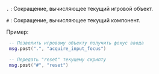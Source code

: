   `.`
  : Сокращение, вычисляющее текущий игровой объект.

  `#`
  : Сокращение, вычисляющее текущий компонент.

  Пример:

  ```lua
   -- Позволить игровому объекту получить фокус ввода
   msg.post(".", "acquire_input_focus")
  ```

  ```lua
   -- Передать "reset" текущему скрипту
   msg.post("#", "reset")
  ```
